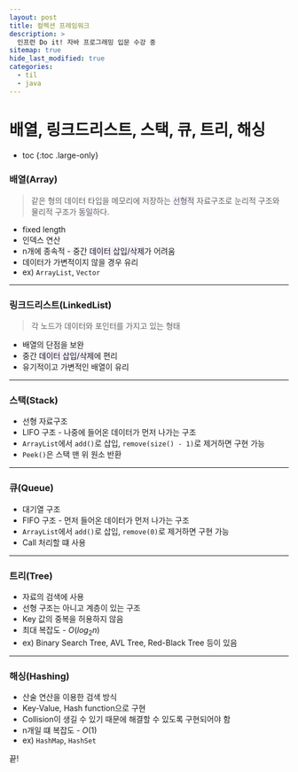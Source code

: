 ```yaml
---
layout: post
title: 컬렉션 프레임워크
description: >
  인프런 Do it! 자바 프로그래밍 입문 수강 중
sitemap: true
hide_last_modified: true
categories:
  - til
  - java
---
```


# 배열, 링크드리스트, 스택, 큐, 트리, 해싱

* toc
{:toc .large-only}

### 배열(Array)
> 같은 형의 데이터 타입을 메모리에 저장하는 <span style='background-color: #f5f0ff'>선형적</span> 자료구조로 눈리적 구조와 물리적 구조가 <span style='background-color: #f5f0ff'>동일</span>하다.
- fixed length
- 인덱스 연산
- n개에 종속적 - 중간 <span style='background-color: #f5f0ff'>데이터 삽입/삭제</span>가 어려움
- 데이터가 가변적이지 않을 경우 유리
- ex) `ArrayList`, `Vector`

---

### 링크드리스트(LinkedList)
>각 노드가 데이터와 포인터를 가지고 있는 형태 
- 배열의 단점을 보완
- 중간 <span style='background-color: #f5f0ff'>데이터 삽입/삭제</span>에 편리
- 유기적이고 가변적인 배열이 유리

---

### 스택(Stack)
- 선형 자료구조
- LIFO 구조 - 나중에 들어온 데이터가 먼저 나가는 구조
- `ArrayList`에서 `add()`로 삽입, `remove(size() - 1)`로 제거하면 구현 가능
- `Peek()`은 스택 맨 위 원소 반환

---

### 큐(Queue)
- 대기열 구조
- FIFO 구조 - 먼저 들어온 데이터가 먼저 나가는 구조
- `ArrayList`에서 `add()`로 삽입, `remove(0)`로 제거하면 구현 가능
- Call 처리할 떄 사용

---

### 트리(Tree)
- 자료의 검색에 사용
- 선형 구조는 아니고 계층이 있는 구조
- Key 값의 중복을 허용하지 않음
- 최대 복잡도 - $O(log_{2}{n})$
- ex) Binary Search Tree, AVL Tree, Red-Black Tree 등이 있음

---

### 해싱(Hashing)
- 산술 연산을 이용한 검색 방식
- Key-Value, Hash function으로 구현
- Collision이 생길 수 있기 때문에 해결할 수 있도록 구현되어야 함
- n개일 떄 복잡도 - $O(1)$
- ex) `HashMap`, `HashSet`

끝!